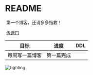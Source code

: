# README

​	第一个博客，还请多多指教！

​	[传送门](www.xiao-diary.cn)

| 目标      | 进度    | DDL  |
| ------- | ----- | ---- |
| 每周写一篇博客 | 第一篇完成 |      |

![fighting](https://timgsa.baidu.com/timg?image&quality=80&size=b9999_10000&sec=1522253515133&di=33909c55fb25071c9d975428fb0df894&imgtype=0&src=http%3A%2F%2Fimg.zcool.cn%2Fcommunity%2F016b9c59328fe6a8012193a32b4b71.jpg%401280w_1l_2o_100sh.jpg)
